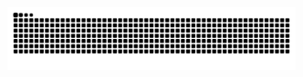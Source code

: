 ![](https://raw.githubusercontent.com/qdpoboy/qdpoboy/refs/heads/output/github-contribution-grid-snake.svg)
